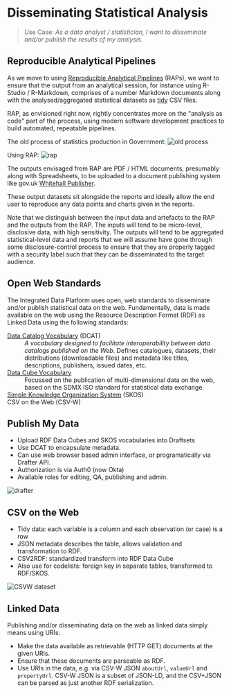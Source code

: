 # Disseminating Statistical Analysis

> Use Case: _As a data analyst / statistician, I want to disseminate and/or publish the results of my analysis._

## Reproducible Analytical Pipelines

As we move to using [Reproducible Analytical
Pipelines](https://gss.civilservice.gov.uk/reproducible-analytical-pipelines/) (RAPs), we want to ensure that the output
from an analytical session, for instance using R-Studio / R-Markdown, comprises of a number Markdown documents along with
the analysed/aggregated statistical datasets as [tidy](https://vita.had.co.nz/papers/tidy-data.pdf) CSV files.

RAP, as envisioned right now, rightly concentrates more on the "analysis as code" part of the process, using modern
software development practices to build automated, repeatable pipelines.

The old process of statistics production in Government:
![old process](http://www.plantuml.com/plantuml/proxy?cache=no&src=https://raw.github.com/GSS-Cogs/architecture/main/analyst-to-dissemination/old-rap.puml)

Using RAP:
![rap](http://www.plantuml.com/plantuml/proxy?cache=no&src=https://raw.github.com/GSS-Cogs/architecture/main/analyst-to-dissemination/rap.puml)

The outputs envisaged from RAP are PDF / HTML documents, presumably along with Spreadsheets, to be uploaded to a
document publishing system like gov.uk [Whitehall Publisher](https://www.gov.uk/guidance/how-to-publish-on-gov-uk/introduction-and-access-to-whitehall-publisher).

These output datasets sit alongside the reports and ideally allow the end user to reproduce any data points and charts
given in the reports.

Note that we distinguish between the input data and artefacts to the RAP and the outputs from the RAP. The inputs will
tend to be micro-level, disclosive data, with high sensitivity. The outputs will tend to be aggregated statistical-level
data and reports that we will assume have gone through some disclosure-control process to ensure that they are properly
tagged with a security label such that they can be disseminated to the target audience.

## Open Web Standards

The Integrated Data Platform uses open, web standards to disseminate and/or publish statistical data on the web.
Fundamentally, data is made available on the web using the Resource Description Format (RDF) as Linked Data using the
following standards:

<dl>
<dt><a href="https://www.w3.org/TR/vocab-dcat-2/">Data Catalog Vocabulary</a> (DCAT)</dt>
<dd><em>A vocabulary designed to facilitate interoperability between data catalogs published on the Web</em>.
Defines catalogues, datasets, their distributions (downloadable files) and metadata like titles, descriptions,
publishers, issued dates, etc.
</dd>
<dt><a href="https://www.w3.org/TR/vocab-data-cube/">Data Cube Vocabulary</a></dt>
<dd>Focussed on the publication of multi-dimensional data on the web, based on the SDMX ISO standard for
statistical data exchange.</dd>
<dt><a href="https://www.w3.org/2004/02/skos/specs">Simple Knowledge Organization System</a> (SKOS)</dt>
<dd></dd>
<dt>CSV on the Web (CSV-W)</dt>
<dd></dd>
</dl>

## Publish My Data

* Upload RDF Data Cubes and SKOS vocabularies into Draftsets
* Use DCAT to encapsulate metadata.
* Can use web browser based admin interface, or programatically via Drafter API.
* Authorization is via Auth0 (now Okta)
* Available roles for editing, QA, publishing and admin.

![drafter](http://www.plantuml.com/plantuml/proxy?cache=no&src=https://raw.github.com/GSS-Cogs/architecture/main/analyst-to-dissemination/drafter.puml)

## CSV on the Web

* Tidy data: each variable is a column and each observation (or case) is a row
* JSON metadata describes the table, allows validation and transformation to RDF.
* CSV2RDF: standardized transform into RDF Data Cube
* Also use for codelists: foreign key in separate tables, transformed to RDF/SKOS.

![CSVW dataset](http://www.plantuml.com/plantuml/proxy?cache=no&src=https://raw.github.com/GSS-Cogs/architecture/main/analyst-to-dissemination/dataset-csvw.puml)

## Linked Data

Publishing and/or disseminating data on the web as linked data simply means using URIs:
* Make the data available as retrievable (HTTP GET) documents at the given URIs.
* Ensure that these documents are parseable as RDF.
* Use URIs in the data, e.g. via CSV-W JSON `aboutUrl`, `valueUrl` and `propertyUrl`. CSV-W JSON is a subset of JSON-LD,
  and the CSV+JSON can be parsed as just another RDF serialization.